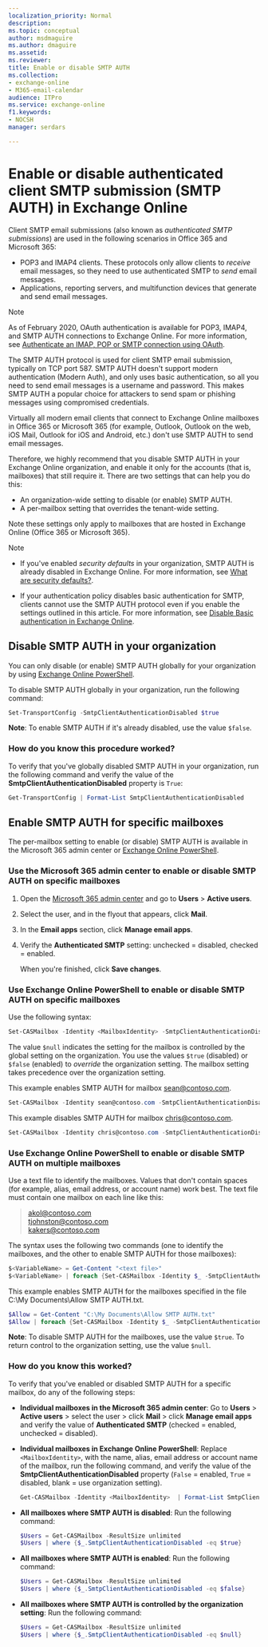 ```yaml
---
localization_priority: Normal
description:
ms.topic: conceptual
author: msdmaguire
ms.author: dmaguire
ms.assetid:
ms.reviewer:
title: Enable or disable SMTP AUTH
ms.collection:
- exchange-online
- M365-email-calendar
audience: ITPro
ms.service: exchange-online
f1.keywords:
- NOCSH
manager: serdars

---
```


# Enable or disable authenticated client SMTP submission (SMTP AUTH) in Exchange Online

Client SMTP email submissions (also known as _authenticated SMTP submissions_) are used in the following scenarios in Office 365 and Microsoft 365:

- POP3 and IMAP4 clients. These protocols only allow clients to _receive_ email messages, so they need to use authenticated SMTP to _send_ email messages.
- Applications, reporting servers, and multifunction devices that generate and send email messages.

> [!NOTE]
> As of February 2020, OAuth authentication is available for POP3, IMAP4, and SMTP AUTH connections to Exchange Online. For more information, see [Authenticate an IMAP, POP or SMTP connection using OAuth](/exchange/client-developer/legacy-protocols/how-to-authenticate-an-imap-pop-smtp-application-by-using-oauth).

The SMTP AUTH protocol is used for client SMTP email submission, typically on TCP port 587. SMTP AUTH doesn't support modern authentication (Modern Auth), and only uses basic authentication, so all you need to send email messages is a username and password. This makes SMTP AUTH a popular choice for attackers to send spam or phishing messages using compromised credentials.

Virtually all modern email clients that connect to Exchange Online mailboxes in Office 365 or Microsoft 365 (for example, Outlook, Outlook on the web, iOS Mail, Outlook for iOS and Android, etc.) don't use SMTP AUTH to send email messages.

Therefore, we highly recommend that you disable SMTP AUTH in your Exchange Online organization, and enable it only for the accounts (that is, mailboxes) that still require it. There are two settings that can help you do this:

- An organization-wide setting to disable (or enable) SMTP AUTH.
- A per-mailbox setting that overrides the tenant-wide setting.

Note these settings only apply to mailboxes that are hosted in Exchange Online (Office 365 or Microsoft 365).

> [!NOTE]
> - If you've enabled _security defaults_ in your organization, SMTP AUTH is already disabled in Exchange Online. For more information, see [What are security defaults?](/azure/active-directory/conditional-access/concept-conditional-access-security-defaults).
>
> - If your authentication policy disables basic authentication for SMTP, clients cannot use the SMTP AUTH protocol even if you enable the settings outlined in this article. For more information, see [Disable Basic authentication in Exchange Online](/exchange/clients-and-mobile-in-exchange-online/disable-basic-authentication-in-exchange-online).

## Disable SMTP AUTH in your organization

You can only disable (or enable) SMTP AUTH globally for your organization by using [Exchange Online PowerShell](/powershell/exchange/connect-to-exchange-online-powershell).

To disable SMTP AUTH globally in your organization, run the following command:

```PowerShell
Set-TransportConfig -SmtpClientAuthenticationDisabled $true
```

**Note**: To enable SMTP AUTH if it's already disabled, use the value `$false`.

### How do you know this procedure worked?

To verify that you've globally disabled SMTP AUTH in your organization, run the following command and verify the value of the **SmtpClientAuthenticationDisabled** property is `True`:

```PowerShell
Get-TransportConfig | Format-List SmtpClientAuthenticationDisabled
```

## Enable SMTP AUTH for specific mailboxes

The per-mailbox setting to enable (or disable) SMTP AUTH is available in the Microsoft 365 admin center or [Exchange Online PowerShell](/powershell/exchange/connect-to-exchange-online-powershell).

### Use the Microsoft 365 admin center to enable or disable SMTP AUTH on specific mailboxes

1. Open the [Microsoft 365 admin center](https://admin.microsoft.com) and go to **Users** \> **Active users**.

2. Select the user, and in the flyout that appears, click **Mail**.

3. In the **Email apps** section, click **Manage email apps**.

4. Verify the **Authenticated SMTP** setting: unchecked = disabled, checked = enabled.

   When you're finished, click **Save changes**.

### Use Exchange Online PowerShell to enable or disable SMTP AUTH on specific mailboxes

Use the following syntax:

```PowerShell
Set-CASMailbox -Identity <MailboxIdentity> -SmtpClientAuthenticationDisabled <$true | $false | $null>
```

The value `$null` indicates the setting for the mailbox is controlled by the global setting on the organization. You use the values `$true` (disabled) or `$false` (enabled) to _override_ the organization setting. The mailbox setting takes precedence over the organization setting.

This example enables SMTP AUTH for mailbox sean@contoso.com.

```PowerShell
Set-CASMailbox -Identity sean@contoso.com -SmtpClientAuthenticationDisabled $false
```

This example disables SMTP AUTH for mailbox chris@contoso.com.

```PowerShell
Set-CASMailbox -Identity chris@contoso.com -SmtpClientAuthenticationDisabled $true
```

### Use Exchange Online PowerShell to enable or disable SMTP AUTH on multiple mailboxes

Use a text file to identify the mailboxes. Values that don't contain spaces (for example, alias, email address, or account name) work best. The text file must contain one mailbox on each line like this:

> akol@contoso.com <br> tjohnston@contoso.com <br> kakers@contoso.com

The syntax uses the following two commands (one to identify the mailboxes, and the other to enable SMTP AUTH for those mailboxes):

```PowerShell
$<VariableName> = Get-Content "<text file>"
$<VariableName> | foreach {Set-CASMailbox -Identity $_ -SmtpClientAuthenticationDisabled <$true | $false | $null>}
```

This example enables SMTP AUTH for the mailboxes specified in the file C:\My Documents\Allow SMTP AUTH.txt.

```PowerShell
$Allow = Get-Content "C:\My Documents\Allow SMTP AUTH.txt"
$Allow | foreach {Set-CASMailbox -Identity $_ -SmtpClientAuthenticationDisabled $false}
```

**Note**: To disable SMTP AUTH for the mailboxes, use the value `$true`. To return control to the organization setting, use the value `$null`.

### How do you know this worked?

To verify that you've enabled or disabled SMTP AUTH for a specific mailbox, do any of the following steps:

- **Individual mailboxes in the Microsoft 365 admin center**: Go to **Users** \> **Active users** \> select the user \> click **Mail** \> click **Manage email apps** and verify the value of **Authenticated SMTP** (checked = enabled, unchecked = disabled).

- **Individual mailboxes in Exchange Online PowerShell**: Replace `<MailboxIdentity>`, with the name, alias, email address or account name of the mailbox, run the following command, and verify the value of the **SmtpClientAuthenticationDisabled** property (`False` = enabled, `True` = disabled, blank = use organization setting).

  ```PowerShell
  Get-CASMailbox -Identity <MailboxIdentity>  | Format-List SmtpClientAuthenticationDisabled
  ```

- **All mailboxes where SMTP AUTH is disabled**: Run the following command:

  ```PowerShell
  $Users = Get-CASMailbox -ResultSize unlimited
  $Users | where {$_.SmtpClientAuthenticationDisabled -eq $true}
  ```

- **All mailboxes where SMTP AUTH is enabled**: Run the following command:

  ```PowerShell
  $Users = Get-CASMailbox -ResultSize unlimited
  $Users | where {$_.SmtpClientAuthenticationDisabled -eq $false}
  ```

- **All mailboxes where SMTP AUTH is controlled by the organization setting**: Run the following command:

  ```PowerShell
  $Users = Get-CASMailbox -ResultSize unlimited
  $Users | where {$_.SmtpClientAuthenticationDisabled -eq $null}
  ```